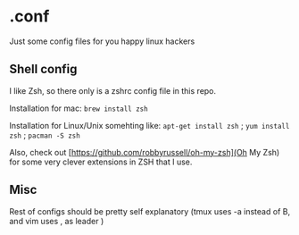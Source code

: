 # .conf
Just some config files for you happy linux hackers

Shell config
---------

I like Zsh, so there only is a zshrc config file in this repo. 

Installation for mac: 
``brew install zsh``

Installation for Linux/Unix somehting like:
``apt-get install zsh`` ;
``yum install zsh`` ;
``pacman -S zsh``

Also, check out [https://github.com/robbyrussell/oh-my-zsh](Oh My Zsh) for some very clever extensions in ZSH that I use.

Misc
--------

Rest of configs should be pretty self explanatory 
(tmux uses <ctrl>-a instead of B, and vim uses , as leader )
